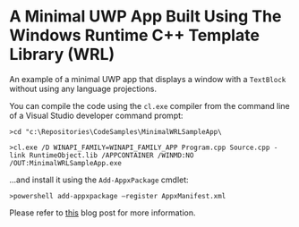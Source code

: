 # A Minimal UWP App Built Using The Windows Runtime C++ Template Library (WRL)

An example of a minimal UWP app that displays a window with a `TextBlock` without using any language projections.

You can compile the code using the `cl.exe` compiler from the command line of a Visual Studio developer command prompt:

`>cd "c:\Repositories\CodeSamples\MinimalWRLSampleApp\`

`>cl.exe /D WINAPI_FAMILY=WINAPI_FAMILY_APP Program.cpp Source.cpp -link RuntimeObject.lib /APPCONTAINER /WINMD:NO /OUT:MinimalWRLSampleApp.exe`

...and install it using the `Add-AppxPackage` cmdlet:

`>powershell add-appxpackage –register AppxManifest.xml`

Please refer to [this](https://blog.magnusmontin.net/2017/12/30/minimal-uwp-wrl-xaml-app/) blog post for more information.
